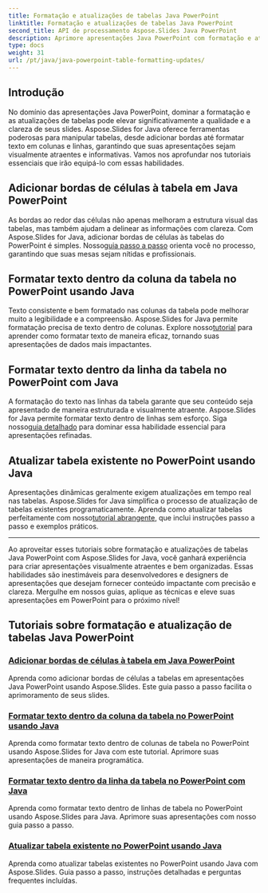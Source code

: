 ```yaml
---
title: Formatação e atualizações de tabelas Java PowerPoint
linktitle: Formatação e atualizações de tabelas Java PowerPoint
second_title: API de processamento Aspose.Slides Java PowerPoint
description: Aprimore apresentações Java PowerPoint com formatação e atualizações de tabelas usando Aspose.Slides. Aprenda a adicionar bordas, formatar texto em colunas e linhas e atualizar tabelas.
type: docs
weight: 31
url: /pt/java/java-powerpoint-table-formatting-updates/
---
```


## Introdução

No domínio das apresentações Java PowerPoint, dominar a formatação e as atualizações de tabelas pode elevar significativamente a qualidade e a clareza de seus slides. Aspose.Slides for Java oferece ferramentas poderosas para manipular tabelas, desde adicionar bordas até formatar texto em colunas e linhas, garantindo que suas apresentações sejam visualmente atraentes e informativas. Vamos nos aprofundar nos tutoriais essenciais que irão equipá-lo com essas habilidades.

## Adicionar bordas de células à tabela em Java PowerPoint
 As bordas ao redor das células não apenas melhoram a estrutura visual das tabelas, mas também ajudam a delinear as informações com clareza. Com Aspose.Slides for Java, adicionar bordas de células às tabelas do PowerPoint é simples. Nosso[guia passo a passo](./add-cell-borders-table-java-powerpoint/) orienta você no processo, garantindo que suas mesas sejam nítidas e profissionais.

## Formatar texto dentro da coluna da tabela no PowerPoint usando Java
Texto consistente e bem formatado nas colunas da tabela pode melhorar muito a legibilidade e a compreensão. Aspose.Slides for Java permite formatação precisa de texto dentro de colunas. Explore nosso[tutorial](./format-text-inside-table-column-powerpoint-java/) para aprender como formatar texto de maneira eficaz, tornando suas apresentações de dados mais impactantes.

## Formatar texto dentro da linha da tabela no PowerPoint com Java
 A formatação do texto nas linhas da tabela garante que seu conteúdo seja apresentado de maneira estruturada e visualmente atraente. Aspose.Slides for Java permite formatar texto dentro de linhas sem esforço. Siga nosso[guia detalhado](./format-text-inside-table-row-powerpoint-java/) para dominar essa habilidade essencial para apresentações refinadas.

## Atualizar tabela existente no PowerPoint usando Java
 Apresentações dinâmicas geralmente exigem atualizações em tempo real nas tabelas. Aspose.Slides for Java simplifica o processo de atualização de tabelas existentes programaticamente. Aprenda como atualizar tabelas perfeitamente com nosso[tutorial abrangente](./update-existing-table-powerpoint-java/), que inclui instruções passo a passo e exemplos práticos.

---

Ao aproveitar esses tutoriais sobre formatação e atualizações de tabelas Java PowerPoint com Aspose.Slides for Java, você ganhará experiência para criar apresentações visualmente atraentes e bem organizadas. Essas habilidades são inestimáveis para desenvolvedores e designers de apresentações que desejam fornecer conteúdo impactante com precisão e clareza. Mergulhe em nossos guias, aplique as técnicas e eleve suas apresentações em PowerPoint para o próximo nível!
## Tutoriais sobre formatação e atualização de tabelas Java PowerPoint
### [Adicionar bordas de células à tabela em Java PowerPoint](./add-cell-borders-table-java-powerpoint/)
Aprenda como adicionar bordas de células a tabelas em apresentações Java PowerPoint usando Aspose.Slides. Este guia passo a passo facilita o aprimoramento de seus slides.
### [Formatar texto dentro da coluna da tabela no PowerPoint usando Java](./format-text-inside-table-column-powerpoint-java/)
Aprenda como formatar texto dentro de colunas de tabela no PowerPoint usando Aspose.Slides for Java com este tutorial. Aprimore suas apresentações de maneira programática.
### [Formatar texto dentro da linha da tabela no PowerPoint com Java](./format-text-inside-table-row-powerpoint-java/)
Aprenda como formatar texto dentro de linhas de tabela no PowerPoint usando Aspose.Slides para Java. Aprimore suas apresentações com nosso guia passo a passo.
### [Atualizar tabela existente no PowerPoint usando Java](./update-existing-table-powerpoint-java/)
Aprenda como atualizar tabelas existentes no PowerPoint usando Java com Aspose.Slides. Guia passo a passo, instruções detalhadas e perguntas frequentes incluídas.